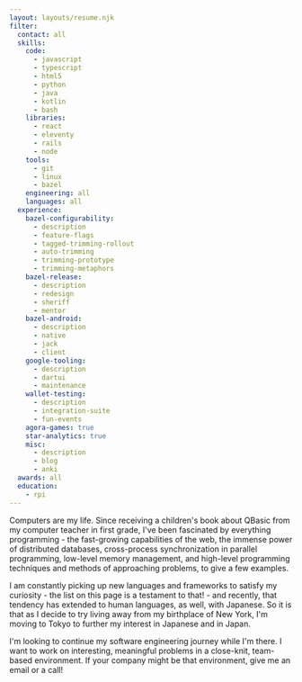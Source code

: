 ```yaml
---
layout: layouts/resume.njk
filter:
  contact: all
  skills:
    code:
      - javascript
      - typescript
      - html5
      - python
      - java
      - kotlin
      - bash
    libraries:
      - react
      - eleventy
      - rails
      - node
    tools:
      - git
      - linux
      - bazel
    engineering: all
    languages: all
  experience:
    bazel-configurability:
      - description
      - feature-flags
      - tagged-trimming-rollout
      - auto-trimming
      - trimming-prototype
      - trimming-metaphors
    bazel-release:
      - description
      - redesign
      - sheriff
      - mentor
    bazel-android:
      - description
      - native
      - jack
      - client
    google-tooling:
      - description
      - dartui
      - maintenance
    wallet-testing:
      - description
      - integration-suite
      - fun-events
    agora-games: true
    star-analytics: true
    misc:
      - description
      - blog
      - anki
  awards: all
  education:
    - rpi
---
```


Computers are my life. Since receiving a children's book about QBasic from my computer teacher in first grade, I've been fascinated by everything programming - the fast-growing capabilities of the web, the immense power of distributed databases, cross-process synchronization in parallel programming, low-level memory management, and high-level programming techniques and methods of approaching problems, to give a few examples.

I am constantly picking up new languages and frameworks to satisfy my curiosity - the list on this page is a testament to that! - and recently, that tendency has extended to human languages, as well, with Japanese. So it is that as I decide to try living away from my birthplace of New York, I'm moving to Tokyo to further my interest in Japanese and in Japan.

I'm looking to continue my software engineering journey while I'm there. I want to work on interesting, meaningful problems in a close-knit, team-based environment. If your company might be that environment, give me an email or a call!
